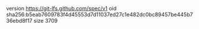 version https://git-lfs.github.com/spec/v1
oid sha256:b5eab7609783f4d45553d7d11037ed27c1e482dc0bc89457be445b736ebd8f17
size 3709
